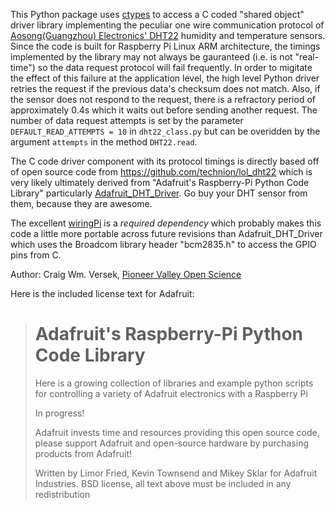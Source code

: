This Python package uses [ctypes](http://docs.python.org/2/library/ctypes.html) 
to access a C coded "shared object" driver library implementing the 
peculiar one wire communication protocol of [Aosong(Guangzhou) Electronics' 
DHT22](http://www.adafruit.com/products/385) humidity and temperature sensors.
Since the code is built for Raspberry Pi Linux ARM architecture, the timings
implemented by the library may not always be gauranteed (i.e. is not "real-time")
so the data request protocol will fail frequently.  In order to migitate 
the effect of this failure at the application level, the high level Python 
driver retries the request if the previous data's checksum does not match.
Also, if the sensor does not respond to the request, there is a refractory 
period of approximately 0.4s which it waits out before sending another request.
The number of data request attempts is set by the parameter 
```DEFAULT_READ_ATTEMPTS = 10``` in ```dht22_class.py``` but can be overidden
by the argument ```attempts``` in the method ```DHT22.read```.

The C code driver component with its protocol timings is directly based off 
of open source code from https://github.com/technion/lol_dht22 which is 
very likely ultimately derived from "Adafruit's Raspberry-Pi Python Code Library" 
particularly 
[Adafruit_DHT_Driver](https://github.com/adafruit/Adafruit-Raspberry-Pi-Python-Code/tree/master/Adafruit_DHT_Driver).
Go buy your DHT sensor from them, because they are awesome.

The excellent [wiringPi](https://projects.drogon.net/raspberry-pi/wiringpi)
is a *required dependency* which probably makes this code a little more 
portable across future revisions than Adafruit_DHT_Driver which uses 
the Broadcom library header "bcm2835.h" to access the GPIO pins from C.

Author: Craig Wm. Versek, [Pioneer Valley Open Science](http://pvos.cc)

Here is the included license text for Adafruit:
>Adafruit's Raspberry-Pi Python Code Library
> ===
>  Here is a growing collection of libraries and example python scripts
>  for controlling a variety of Adafruit electronics with a Raspberry Pi
>  
>  In progress!
>
>  Adafruit invests time and resources providing this open source code,
>  please support Adafruit and open-source hardware by purchasing
>  products from Adafruit!
>
>  Written by Limor Fried, Kevin Townsend and Mikey Sklar for Adafruit Industries.
>  BSD license, all text above must be included in any redistribution

